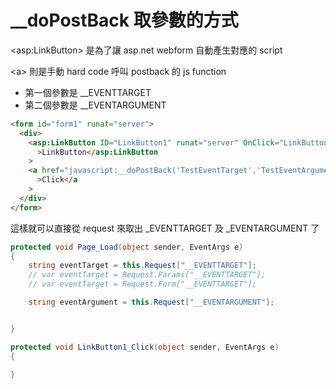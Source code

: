 # \_\_doPostBack 取參數的方式

\<asp:LinkButton> 是為了讓 asp.net webform 自動產生對應的 script

\<a> 則是手動 hard code 呼叫 postback 的 js function

- 第一個參數是 \_\_EVENTTARGET
- 第二個參數是 \_\_EVENTARGUMENT

```html
<form id="form1" runat="server">
  <div>
    <asp:LinkButton ID="LinkButton1" runat="server" OnClick="LinkButton1_Click"
      >LinkButton</asp:LinkButton
    >
    <a href="javascript:__doPostBack('TestEventTarget','TestEventArgument')"
      >Click</a
    >
  </div>
</form>
```

這樣就可以直接從 request 來取出 _EVENTTARGET 及 _EVENTARGUMENT 了

```csharp
protected void Page_Load(object sender, EventArgs e)
{
    string eventTarget = this.Request["__EVENTTARGET"];
    // var eventTarget = Request.Params["__EVENTTARGET"];
    // var eventTarget = Request.Form["__EVENTTARGET"];

    string eventArgument = this.Request["__EVENTARGUMENT"];


}

protected void LinkButton1_Click(object sender, EventArgs e)
{

}
```
